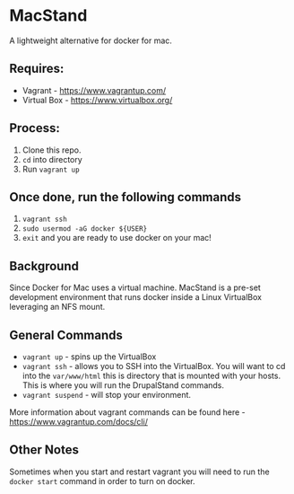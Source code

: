 # MacStand
A lightweight alternative for docker for mac.

## Requires:
* Vagrant - https://www.vagrantup.com/
* Virtual Box - https://www.virtualbox.org/

## Process:
1. Clone this repo. 
2. `cd` into directory
3. Run `vagrant up`

## Once done, run the following commands
1. `vagrant ssh`
2. `sudo usermod -aG docker ${USER}`
3. `exit` and you are ready to use docker on your mac!

## Background
Since Docker for Mac uses a virtual machine. MacStand is a pre-set development environment that runs docker inside a Linux VirtualBox leveraging an NFS mount.

## General Commands
* `vagrant up` - spins up the VirtualBox
* `vagrant ssh` - allows you to SSH into the VirtualBox. You will want to cd into the `var/www/html` this is directory that is mounted with your hosts. This is where you will run the DrupalStand commands.
* `vagrant suspend` - will stop your environment. 

More information about vagrant commands can be found here - https://www.vagrantup.com/docs/cli/

## Other Notes
Sometimes when you start and restart vagrant you will need to run the `docker start` command in order to turn on docker. 